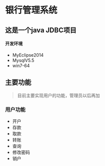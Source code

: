 # 银行管理系统
## 这是一个java JDBC项目
#### 开发环境
- MyEclipse2014
- MysqlV5.5
- win7-64
## 主要功能
> 目前主要实现用户的功能，管理员以后再加
### 用户功能
- 开户
- 存款
- 取款
- 转账
- 查询
- 修改密码
- 销户
